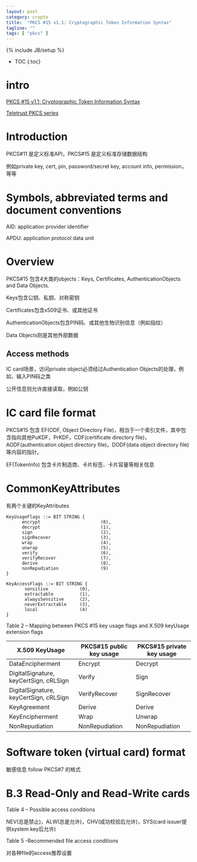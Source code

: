 ```yaml
---
layout: post
category: crypto
title:  "PKCS #15 v1.1: Cryptographic Token Information Syntax"
tagline: ""
tags: [ "pkcs" ] 
---
```

{% include JB/setup %}

* TOC
{:toc}

# intro

[PKCS #15 v1.1: Cryptographic Token Information Syntax](ftp://ftp.cert.dfn.de/pub/pca/docs/PKCS/ftp.rsa.com/pkcs-15/pkcs-15v1_1.pdf)

[Teletrust PKCS series](ftp://ftp.arnes.si/security/crypto-tools/rsa.com/rsalabs/teletrust/)

# Introduction

PKCS#11 是定义标准API，PKCS#15 是定义标准存储数据结构

例如private key, cert, pin, password/secret key, account info, permission，等等

# Symbols, abbreviated terms and document conventions

AID: application provider identifier

APDU: application protocol data unit

# Overview

PKCS#15 包含4大类的objects：Keys, Certificates, AuthenticationObjects  and  Data  Objects.

Keys包含公钥、私钥、对称密钥

Certificates包含x509证书、或其他证书

AuthenticationObjects包含PIN码、或其他生物识别信息（例如指纹）

Data Objects则是其他外部数据

## Access methods

IC card场景，访问private object必须经过Authentication  Objects的处理，例如，输入PIN码之类

公开信息则允许直接读取，例如公钥

# IC card file format

PKCS#15 包含 EF(ODF, Object  Directory  File)，相当于一个索引文件，其中包含指向其他PuKDF，PrKDF，CDF(certificate directory file)，AODF(authentication object directory file)，DODF(data object directory file)等内容的指针。

EF(TokenInfo) 包含卡片制造商、卡片标签、卡片容量等相关信息

# CommonKeyAttributes

有两个关键的KeyAttributes

    KeyUsageFlags ::= BIT STRING {
          encrypt                       (0),
          decrypt                       (1),
          sign                          (2),
          signRecover                   (3),
          wrap                          (4),
          unwrap                        (5),
          verify                        (6),
          verifyRecover                 (7),
          derive                        (8),
          nonRepudiation                (9)
    }

    KeyAccessFlags ::= BIT STRING {
           sensitive            (0),
           extractable          (1),
           alwaysSensitive      (2),
           neverExtractable     (3),
           local                (4)
    }


Table 2 – Mapping between PKCS #15 key usage flags and X.509 keyUsage extension flags

| X.509 KeyUsage  | PKCS#15 public key usage | PKCS#15 private key usage |
| ----- | ------ | ----- |
| DataEncipherment | Encrypt | Decrypt
| DigitalSignature, keyCertSign, cRLSign | Verify | Sign
| DigitalSignature, keyCertSign, cRLSign | VerifyRecover | SignRecover
| KeyAgreement | Derive | Derive
| KeyEncipherment | Wrap | Unwrap
| NonRepudiation | NonRepudiation | NonRepudiation


# Software token (virtual card) format

敏感信息 follow PKCS#7 的格式

# B.3 Read-Only and Read-Write cards

Table 4 – Possible access conditions

NEV(总是禁止)，ALW(总是允许)，CHV(成功校验后允许)，SYS(card issuer提供system key后允许)

Table 5 -Recommended file access conditions

对各种file的access推荐设置
